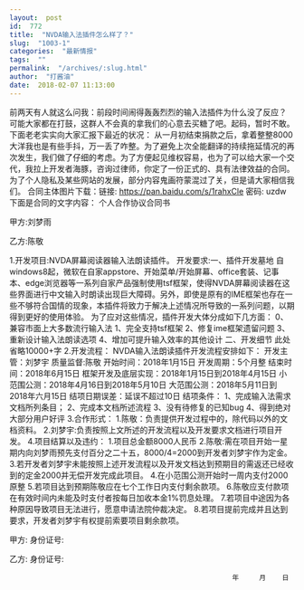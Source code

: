 ```yaml
---
layout:  post
id:  772
title:  "NVDA输入法插件怎么样了？"
slug:  "1003-1"
categories:  "最新情报"
tags:  ""
permalink:  "/archives/:slug.html"
author:  "打酱油"
date:  2018-02-07 11:13:00
---
```




前两天有人就这么问我：前段时间闹得轰轰烈烈的输入法插件为什么没了反应？
可能大家都在打鼓，这群人不会真的拿我们的心意去买糖了吧。起码，暂时不敢。下面老老实实向大家汇报下最近的状况：
从一月初结束捐款之后，拿着整整8000大洋我也是有些手抖，万一丢了咋整。为了避免上次全能翻译的持续拖延情况的再次发生，我们做了仔细的考虑。为了方便起见维权容易，也为了可以给大家一个交代，我拉上开发者海豚，咨询过律师，你定了一份正式的、具有法律效益的合同。为了个人隐私及某些网站的发展，部分内容鬼画符蒙混过了关，但是请大家相信我们。
合同主体图片下载：链接: https://pan.baidu.com/s/1rahxCle 密码: uzdw
下面是合同的文字内容：
                               个人合作协议合同书

甲方:刘梦雨

乙方:陈敬


1.开发项目:NVDA屏幕阅读器输入法朗读插件。
开发要求:一、插件开发墓地
自windows8起，微软在自家appstore、开始菜单/开始屏幕、office套装、记事本、edge浏览器等一系列自家产品强制使用tsf框架，使得NVDA屏幕阅读器在这些界面进行中文输入时朗读出现巨大障碍。另外，即使是原有的IME框架也存在一些不够符合国情的现象，本插件将致力于解决上述情况所导致的一系列问题，以期得到更好的使用体验。
为了应对这些情况，插件开发大体分成如下几方面：
0、兼容市面上大多数流行输入法
1、完全支持tsf框架
2、修复ime框架遗留问题
3、重新设计输入法朗读选项
4、增加可提升输入效率的其他设计
二、开发细节
此处省略10000+字
2.开发流程：
NVDA输入法朗读插件开发流程安排如下：
开发主管：刘梦宇
质量监督:陈敬
开始时间：2018年1月15日
开发周期：5个月整
结束时间：2018年6月15日
框架开发及底层实现：2018年1月15日到2018年4月15日
小范围公测：2018年4月16日到2018年5月10日
大范围公测：2018年5月11日到2018年六月15日
结项日期误差：延误不超过10日
结项条件：
1、完成输入法需求文档所列条目；
2、完成本文档所述流程
3、没有待修复的已知bug
4、得到绝对大部分用户好评
3.合作形式：
1.陈敬：负责提供开发过程中的，除代码以外的文档资料。
2.刘梦宇:负责按照上文所述的开发流程以及开发要求文档进行项目开发。
4.项目结算以及违约：
1.项目总金额8000人民币
2.陈敬:需在项目开始一星期内向刘梦雨预先支付百分之二十五，8000/4=2000到开发者刘梦宇作为定金。
3.若开发者刘梦宇未能按照上述开发流程以及开发文档达到预期目的需返还已经收到的定金2000并无偿开发完成此项目。
4.在小范围公测开始时一周内支付2000原整
5.若项目达到预期陈敬应在七个工作日内支付剩余款项。
6.陈敬应支付款项在有效时间内未能及时支付者按每日加收本金1%罚息处理。
7.若项目中途因为各种原因导致项目无法进行，愿意申请法院仲裁决定。
8.若项目提前完成并且达到要求，开发者刘梦宇有权提前索要项目剩余款项。

甲方:
身份证号:

乙方:
身份证号:

                                            
                                                           年     月    日